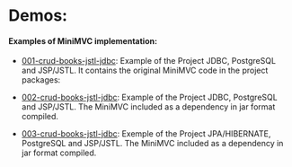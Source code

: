 # Demos:

#### Examples of MiniMVC implementation:

- [001-crud-books-jstl-jdbc](https://github.com/marcoseduardoss/mini-mvc/tree/master/demos/001-crud-books-jstl-jdbc): Example of the Project JDBC, PostgreSQL and JSP/JSTL. It contains the original MiniMVC code in the project packages[](): 

- [002-crud-books-jstl-jdbc](https://github.com/marcoseduardoss/mini-mvc/tree/master/demos/002-crud-books-jstl-jdbc): Example of the Project JDBC, PostgreSQL and JSP/JSTL. The MiniMVC included as a dependency in jar format compiled. 

- [003-crud-books-jstl-jdbc](https://github.com/marcoseduardoss/mini-mvc/tree/master/demos/003-crud-books-jstl-jdbc): Exemple of the Project JPA/HIBERNATE, PostgreSQL and JSP/JSTL. The MiniMVC included as a dependency in jar format compiled. 
